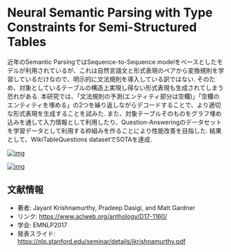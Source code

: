 # Neural Semantic Parsing with Type Constraints for Semi-Structured Tables

近年のSemantic ParsingではSequence-to-Sequence modelをベースとしたモデルが利用されているが、これは自然言語文と形式表現のペアから変換規則を学習しているだけなので、明示的に文法規則を導入している訳ではない. そのため、対象としているテーブルの構造上実現し得ない形式表現も生成されてしまう恐れがある. 本研究では、「文法規則の予測(エンティティ部分は空欄)」「空欄のエンティティを埋める」の2つを繰り返しながらデコードすることで、より適切な形式表現を生成することを試みた. また、対象テーブルそのものをグラフ埋め込みを通して入力情報として利用したり、Question-Answeringのデータセットを学習データとして利用する枠組みを作ることにより性能改善を目指した. 結果として、WikiTableQuestions datasetでSOTAを達成.

[![img](https://user-images.githubusercontent.com/53220859/92985666-ca807a00-f4ef-11ea-9fb7-d492f8f2cc33.png)](https://user-images.githubusercontent.com/53220859/92985666-ca807a00-f4ef-11ea-9fb7-d492f8f2cc33.png)

[![img](https://user-images.githubusercontent.com/53220859/92985669-cce2d400-f4ef-11ea-9d46-3c4dd0e35396.png)](https://user-images.githubusercontent.com/53220859/92985669-cce2d400-f4ef-11ea-9d46-3c4dd0e35396.png)

## 文献情報

- 著者: Jayant Krishnamurthy, Pradeep Dasigi, and Matt Gardner
- リンク: https://www.aclweb.org/anthology/D17-1160/
- 学会: EMNLP2017
- 発表スライド: https://nlp.stanford.edu/seminar/details/jkrishnamurthy.pdf